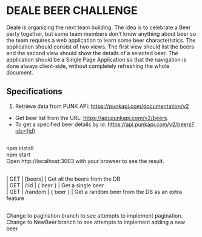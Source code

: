 # DEALE BEER CHALLENGE

Deale is organizing the next team building. The idea is to celebrate a Beer party together, but some team members don't know anything about beer so the team requires a web application to learn some beer characteristics.
The application should consist of two views. The first view should list the beers and the second view should show the details of a selected beer.
The application should be a Single Page Application so that the navigation is done always client-side, without completely refreshing the whole document.

## Specifications
1. Retrieve data from PUNK API: https://punkapi.com/documentation/v2
- Get beer list from the URL: https://api.punkapi.com/v2/beers.
- To get a specified beer details by id:
https://api.punkapi.com/v2/beers?ids={id}

## 
 npm install
 <br/>
 npm start
<br/>
Open http://localhost:3003 with your browser to see the result.

##
| GET | [beers] | Get all the beers from the DB 
<br/>
| GET | /:id    | { beer } | Get a single beer
<br/>
| GET | /random | { beer } | Get a random beer from the DB as an extra feature 

##
Change to pagination branch to see attempts to implement pagination.
Change to NewBeer branch to see attempts to implement adding a new beer 
 


